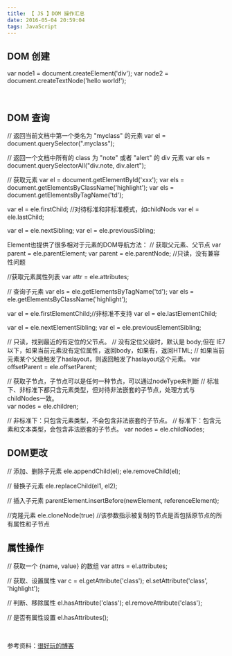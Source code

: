 ```yaml
---
title: 【 JS 】DOM 操作汇总
date: 2016-05-04 20:59:04
tags: JavaScript
---
```

## DOM 创建
var node1 = document.createElement('div');
var node2 = document.createTextNode('hello world!');

<br>

## DOM 查询

// 返回当前文档中第一个类名为 "myclass" 的元素
var el = document.querySelector(".myclass");

// 返回一个文档中所有的 class 为 "note" 或者 "alert" 的 div 元素
var els = document.querySelectorAll("div.note, div.alert");

// 获取元素
var el = document.getElementById('xxx');
var els = document.getElementsByClassName('highlight');
var els = document.getElementsByTagName('td');

var el = ele.firstChild;   //对待标准和非标准模式，如childNods
var el = ele.lastChild;

var el = ele.nextSibling;
var el = ele.previousSibling;

Element也提供了很多相对于元素的DOM导航方法：
// 获取父元素、父节点
var parent = ele.parentElement;
var parent = ele.parentNode;  //只读，没有兼容性问题
  

//获取元素属性列表
var attr = ele.attributes;

// 查询子元素
var els = ele.getElementsByTagName('td');
var els = ele.getElementsByClassName('highlight');

var el = ele.firstElementChild;//非标准不支持
var el = ele.lastElementChild;

var el = ele.nextElementSibling;
var el = ele.previousElementSibling;

// 只读，找到最近的有定位的父节点。
// 没有定位父级时，默认是 body;但在 IE7 以下，如果当前元素没有定位属性，返回body，如果有，返回HTML;
// 如果当前元素某个父级触发了haslayout，则返回触发了haslayout这个元素。
var offsetParent = ele.offsetParent;  

// 获取子节点，子节点可以是任何一种节点，可以通过nodeType来判断
// 标准下、非标准下都只含元素类型，但对待非法嵌套的子节点，处理方式与childNodes一致。  
var nodes = ele.children; 

// 非标准下：只包含元素类型，不会包含非法嵌套的子节点。
// 标准下：包含元素和文本类型，会包含非法嵌套的子节点。 
var nodes = ele.childNodes; 
<br>

## DOM更改
// 添加、删除子元素
ele.appendChild(el);
ele.removeChild(el);

// 替换子元素
ele.replaceChild(el1, el2);

// 插入子元素
parentElement.insertBefore(newElement, referenceElement);

//克隆元素
ele.cloneNode(true) //该参数指示被复制的节点是否包括原节点的所有属性和子节点
<br>

## 属性操作
// 获取一个 {name, value} 的数组
var attrs = el.attributes;

// 获取、设置属性
var c = el.getAttribute('class');
el.setAttribute('class', 'highlight');

// 判断、移除属性
el.hasAttribute('class');
el.removeAttribute('class');

// 是否有属性设置
el.hasAttributes();

<br>

参考资料：[很好玩的博客](http://www.cnblogs.com/shytong/p/4995185.html)